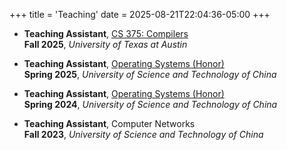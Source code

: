 +++
title = 'Teaching'
date = 2025-08-21T22:04:36-05:00
+++

- **Teaching Assistant**, [CS 375: Compilers](https://www.cs.utexas.edu/~novak/cs375.html)  
  **Fall 2025**, *University of Texas at Austin*  

- **Teaching Assistant**, [Operating Systems (Honor)](https://osh-2025.github.io/)  
  **Spring 2025**, *University of Science and Technology of China*  

- **Teaching Assistant**, [Operating Systems (Honor)](https://osh-2024.github.io/)  
  **Spring 2024**, *University of Science and Technology of China*  

- **Teaching Assistant**, Computer Networks  
  **Fall 2023**, *University of Science and Technology of China*  
